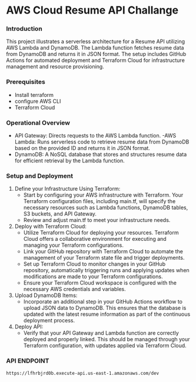 # AWS Cloud Resume API Challange

### Introduction

This project illustrates a serverless architecture for a Resume API utilizing AWS Lambda and DynamoDB. The Lambda function fetches resume data from DynamoDB and returns it in JSON format. The setup includes GitHub Actions for automated deployment and Terraform Cloud for infrastructure management and resource provisioning.

### Prerequisites

- Install terraform
- configure AWS CLI
- Terraform Cloud

### Operational Overview

- API Gateway: Directs requests to the AWS Lambda function.
  -AWS Lambda: Runs serverless code to retrieve resume data from DynamoDB based on the provided ID and returns it in JSON format.
- DynamoDB: A NoSQL database that stores and structures resume data for efficient retrieval by the Lambda function.

### Setup and Deployment

1. Define your Infrastructure Using Terraform:
   - Start by configuring your AWS infrastructure with Terraform. Your Terraform configuration files, including main.tf, will specify the necessary resources such as Lambda functions, DynamoDB tables, S3 buckets, and API Gateway.
   - Review and adjust main.tf to meet your infrastructure needs.
2. Deploy with Terraform Cloud:
   - Utilize Terraform Cloud for deploying your resources. Terraform Cloud offers a collaborative environment for executing and managing your Terraform configurations.
   - Link your GitHub repository with Terraform Cloud to automate the management of your Terraform state file and trigger deployments.
   - Set up Terraform Cloud to monitor changes in your GitHub repository, automatically triggering runs and applying updates when modifications are made to your Terraform configurations.
   - Ensure your Terraform Cloud workspace is configured with the necessary AWS credentials and variables.
3. Upload DynamoDB Items:
   - Incorporate an additional step in your GitHub Actions workflow to upload JSON data to DynamoDB. This ensures that the database is updated with the latest resume information as part of the continuous deployment process.
4. Deploy API:
   - Verify that your API Gateway and Lambda function are correctly deployed and properly linked. This should be managed through your Terraform configuration, with updates applied via Terraform Cloud.
  
### API ENDPOINT
```
https://lfhrbjrd0b.execute-api.us-east-1.amazonaws.com/dev
```

